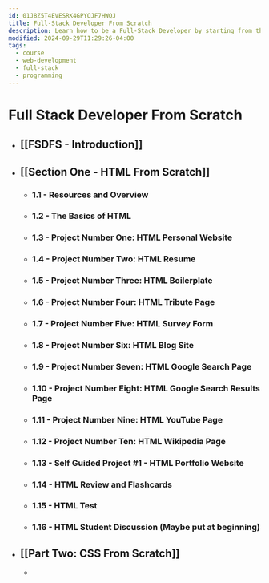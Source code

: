 ```yaml
---
id: 01J8Z5T4EVESRK4GPYQJF7HWQJ
title: Full-Stack Developer From Scratch
description: Learn how to be a Full-Stack Developer by starting from the very beginning, and build projects and solve problems all the way to becoming an expert.
modified: 2024-09-29T11:29:26-04:00
tags:
  - course
  - web-development
  - full-stack
  - programming
---
```

# Full Stack Developer From Scratch
- ## [[FSDFS - Introduction]]
- ## [[Section One - HTML From Scratch]]
	- ### 1.1 - Resources and Overview
	- ### 1.2 - The Basics of HTML
	- ### 1.3 - Project Number One: HTML Personal Website
	- ### 1.4 - Project Number Two: HTML Resume
	- ### 1.5 - Project Number Three: HTML Boilerplate
	- ### 1.6 - Project Number Four: HTML Tribute Page
	- ### 1.7 - Project Number Five: HTML Survey Form
	- ### 1.8 - Project Number Six: HTML Blog Site
	- ### 1.9 - Project Number Seven: HTML Google Search Page
	- ### 1.10 - Project Number Eight: HTML Google Search Results Page
	- ### 1.11 - Project Number Nine: HTML YouTube Page
	- ### 1.12 - Project Number Ten: HTML Wikipedia Page
	- ### 1.13 - Self Guided Project #1 - HTML Portfolio Website
	- ### 1.14 - HTML Review and Flashcards
	- ### 1.15 - HTML Test 
	- ### 1.16 - HTML Student Discussion (Maybe put at beginning)
- ## [[Part Two: CSS From Scratch]]
	- 